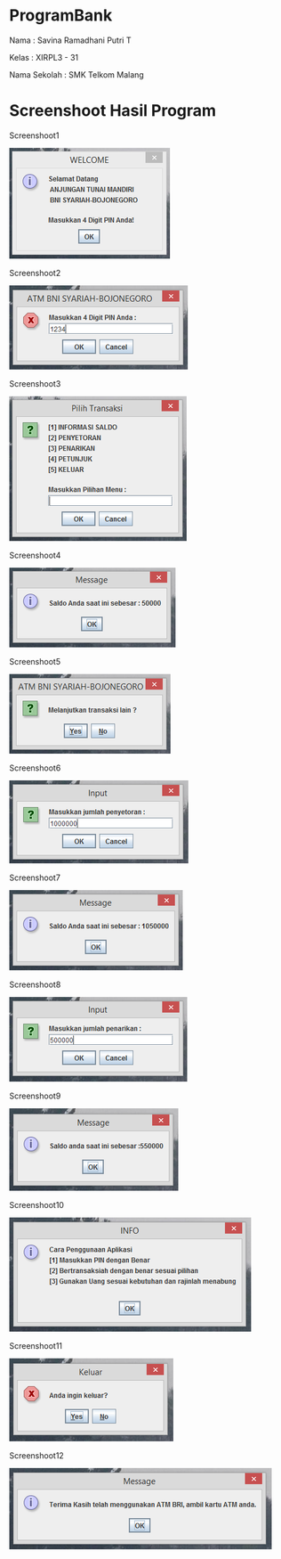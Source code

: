 # ProgramBank

Nama : Savina Ramadhani Putri T

Kelas : XIRPL3 - 31

Nama Sekolah : SMK Telkom Malang


# Screenshoot Hasil Program

Screenshoot1

<img src="1.PNG">

Screenshoot2

<img src="2.PNG">

Screenshoot3

<img src="3.PNG">

Screenshoot4

<img src="4.PNG">

Screenshoot5

<img src="5.PNG">

Screenshoot6

<img src="6.PNG">

Screenshoot7

<img src="7.PNG">

Screenshoot8

<img src="8.PNG">

Screenshoot9

<img src="9.PNG">

Screenshoot10

<img src="10.PNG">

Screenshoot11

<img src="11.PNG">

Screenshoot12

<img src="12.PNG">
